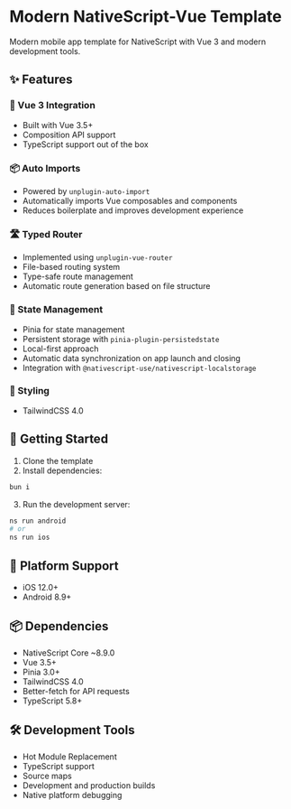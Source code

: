 # Modern NativeScript-Vue Template

Modern mobile app template for NativeScript with Vue 3 and modern development tools.

## ✨ Features

### 🔄 Vue 3 Integration

- Built with Vue 3.5+
- Composition API support
- TypeScript support out of the box

### 📦 Auto Imports

- Powered by `unplugin-auto-import`
- Automatically imports Vue composables and components
- Reduces boilerplate and improves development experience

### 🛣️ Typed Router

- Implemented using `unplugin-vue-router`
- File-based routing system
- Type-safe route management
- Automatic route generation based on file structure

### 💾 State Management

- Pinia for state management
- Persistent storage with `pinia-plugin-persistedstate`
- Local-first approach
- Automatic data synchronization on app launch and closing
- Integration with `@nativescript-use/nativescript-localstorage`

### 🎨 Styling

- TailwindCSS 4.0

## 🚀 Getting Started

1. Clone the template
2. Install dependencies:

```bash
bun i
```

3. Run the development server:

```bash
ns run android
# or
ns run ios
```

## 📱 Platform Support

- iOS 12.0+
- Android 8.9+

## 📦 Dependencies

- NativeScript Core ~8.9.0
- Vue 3.5+
- Pinia 3.0+
- TailwindCSS 4.0
- Better-fetch for API requests
- TypeScript 5.8+

## 🛠️ Development Tools

- Hot Module Replacement
- TypeScript support
- Source maps
- Development and production builds
- Native platform debugging
